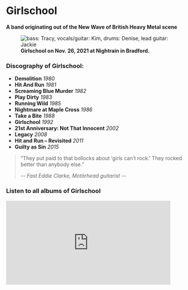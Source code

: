 <!DOCTYPE html>
<html>

<head>
  <link rel="stylesheet"
        ref="CSS.txt"/>
</head>
<body>
  <main id="main">
    <h1 id="title">Girlschool</h1>
    <p><strong>A band originating out of the New Wave of British Heavy Metal scene</strong></p>
    <figure id="img-div">
      <img id="image" src="https://i0.wp.com/rocknloadmag.com/wp-content/uploads/2021/11/gs-1.jpg?w=1500&ssl=1""
          alt=" bass: Tracy, vocals/guitar: Kim, drums: Denise, lead guitar: Jackie" />
      <figcaption id="img-caption">
        <strong>Girlschool on Nov. 26, 2021 at Nightrain in Bradford.</strong>
      </figcaption>
    </figure>
    <section id="tribute-info">
      <h3 id="headline">Discography of Girlschool:</h3>
      <ul>
        <li><strong>Demolition</strong><em> 1980</em>
        </li>
        <li><strong>Hit And Run</strong><em> 1981</em>
        </li>
        <li><strong>Screaming Blue Murder</strong><em> 1982</em>
        </li>
        <li><strong>Play Dirty</strong> <em> 1983</em>
        </li>
        <li><strong>Running Wild</strong> <em> 1985</em>
        </li>
        <li><strong>Nightmare at Maple Cross</strong> <em> 1986</em>
        </li>
        <li><strong>Take a Bite</strong> <em> 1988</em>
        </li>
        <li><strong>Girlschool</strong><em> 1992</em>
        </li>
        <li><strong>21st Anniversary: Not That Innocent</strong><em> 2002</em>
        </li>
        <li><strong>Legacy</strong><em> 2008</em>
        </li>
        <li><strong>Hit and Run – Revisited</strong><em> 2011</em>
        </li>
        <li><strong>Guilty as Sin</strong><em> 2015</em>
        </li>
      </ul>
      <blockquote cite="https://www.loudersound.com/features/girlschool-the-story-of-metals-original-riot-girls""
        >
          <p>
            “They put paid to that bollocks about ‘girls can’t rock.’ They rocked better than anybody else.”
          </p>
          <cite>-- Fast Eddie Clarke, Motörhead guitarist --</cite>
        </blockquote>
        <h3>
          Listen to all albums of <strong>Girlschool </strong>
          <a
            id=" tribute-link" href="https://www.youtube.com/channel/UCHYKzyqS2j_HwaTmpMoowRQ/playlists" target="_blank">
        <ion-icon name="logo-youtube" target="_blank">
          <ion-icon name="logo-youtube"></ion-icon></a></a>
          </h3>
          <iframe width="450" height="230" src="https://www.youtube.com/embed/Etzg3tMPXHg" title="YouTube video player" frameborder="0" allow="accelerometer; autoplay; clipboard-write; encrypted-media; gyroscope; picture-in-picture" allowfullscreen></iframe>
          <script type="module" src="https://unpkg.com/ionicons@5.5.2/dist/ionicons/ionicons.esm.js"></script>
          <script nomodule src="https://unpkg.com/ionicons@5.5.2/dist/ionicons/ionicons.js"></script>
    </section>
  </main>
</body>

</html>
